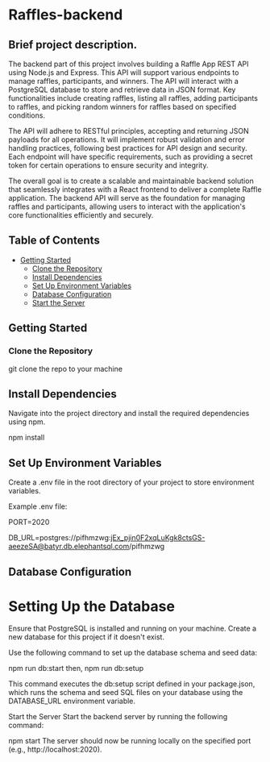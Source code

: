 # Raffles-backend

## Brief project description.

The backend part of this project involves building a Raffle App REST API using Node.js and Express. This API will support various endpoints to manage raffles, participants, and winners. The API will interact with a PostgreSQL database to store and retrieve data in JSON format. Key functionalities include creating raffles, listing all raffles, adding participants to raffles, and picking random winners for raffles based on specified conditions.

The API will adhere to RESTful principles, accepting and returning JSON payloads for all operations. It will implement robust validation and error handling practices, following best practices for API design and security. Each endpoint will have specific requirements, such as providing a secret token for certain operations to ensure security and integrity.

The overall goal is to create a scalable and maintainable backend solution that seamlessly integrates with a React frontend to deliver a complete Raffle application. The backend API will serve as the foundation for managing raffles and participants, allowing users to interact with the application's core functionalities efficiently and securely.

## Table of Contents

- [Getting Started](#getting-started)
  - [Clone the Repository](#clone-the-repository)
  - [Install Dependencies](#install-dependencies)
  - [Set Up Environment Variables](#set-up-environment-variables)
  - [Database Configuration](#database-configuration)
  - [Start the Server](#start-the-server)



## Getting Started

### Clone the Repository

git clone the repo to your machine

## Install Dependencies

Navigate into the project directory and install the required dependencies using npm.

npm install

## Set Up Environment Variables

Create a .env file in the root directory of your project to store environment variables.

Example .env file:

PORT=2020

DB_URL=postgres://pifhmzwg:jEx_pjin0F2xqLuKgk8ctsGS-aeezeSA@batyr.db.elephantsql.com/pifhmzwg

## Database Configuration

# Setting Up the Database
Ensure that PostgreSQL is installed and running on your machine. Create a new database for this project if it doesn't exist.

Use the following command to set up the database schema and seed data:

npm run db:start
then,
npm run db:setup

This command executes the db:setup script defined in your package.json, which runs the schema and seed SQL files on your database using the DATABASE_URL environment variable.

Start the Server
Start the backend server by running the following command:

npm start
The server should now be running locally on the specified port (e.g., http://localhost:2020).
